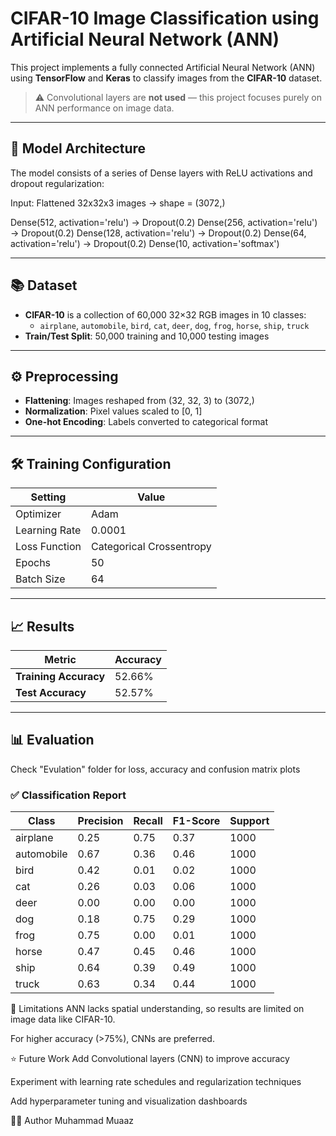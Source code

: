 # CIFAR-10 Image Classification using Artificial Neural Network (ANN)

This project implements a fully connected Artificial Neural Network (ANN) using **TensorFlow** and **Keras** to classify images from the **CIFAR-10** dataset.

> ⚠️ Convolutional layers are **not used** — this project focuses purely on ANN performance on image data.

---

## 🧠 Model Architecture

The model consists of a series of Dense layers with ReLU activations and dropout regularization:

Input: Flattened 32x32x3 images → shape = (3072,)

Dense(512, activation='relu') → Dropout(0.2)
Dense(256, activation='relu') → Dropout(0.2)
Dense(128, activation='relu') → Dropout(0.2)
Dense(64, activation='relu') → Dropout(0.2)
Dense(10, activation='softmax')


---

## 📚 Dataset

- **CIFAR-10** is a collection of 60,000 32×32 RGB images in 10 classes:
  - `airplane`, `automobile`, `bird`, `cat`, `deer`, `dog`, `frog`, `horse`, `ship`, `truck`
- **Train/Test Split**: 50,000 training and 10,000 testing images

---

## ⚙️ Preprocessing

- **Flattening**: Images reshaped from (32, 32, 3) to (3072,)
- **Normalization**: Pixel values scaled to [0, 1]
- **One-hot Encoding**: Labels converted to categorical format

---

## 🛠️ Training Configuration

| Setting         | Value            |
|----------------|------------------|
| Optimizer       | Adam             |
| Learning Rate   | 0.0001           |
| Loss Function   | Categorical Crossentropy |
| Epochs          | 50               |
| Batch Size      | 64               |

---

## 📈 Results

| Metric              | Accuracy       |
|---------------------|----------------|
| **Training Accuracy** | 52.66%         |
| **Test Accuracy**     | 52.57%         |

---

## 📊 Evaluation
Check "Evulation" folder for loss, accuracy and confusion matrix plots

### ✅ Classification Report
| Class      | Precision | Recall | F1-Score | Support |
| ---------- | --------- | ------ | -------- | ------- |
| airplane   | 0.25      | 0.75   | 0.37     | 1000    |
| automobile | 0.67      | 0.36   | 0.46     | 1000    |
| bird       | 0.42      | 0.01   | 0.02     | 1000    |
| cat        | 0.26      | 0.03   | 0.06     | 1000    |
| deer       | 0.00      | 0.00   | 0.00     | 1000    |
| dog        | 0.18      | 0.75   | 0.29     | 1000    |
| frog       | 0.75      | 0.00   | 0.01     | 1000    |
| horse      | 0.47      | 0.45   | 0.46     | 1000    |
| ship       | 0.64      | 0.39   | 0.49     | 1000    |
| truck      | 0.63      | 0.34   | 0.44     | 1000    |


🧩 Limitations
ANN lacks spatial understanding, so results are limited on image data like CIFAR-10.

For higher accuracy (>75%), CNNs are preferred.

⭐ Future Work
Add Convolutional layers (CNN) to improve accuracy

Experiment with learning rate schedules and regularization techniques

Add hyperparameter tuning and visualization dashboards





👨‍💻 Author
Muhammad Muaaz
